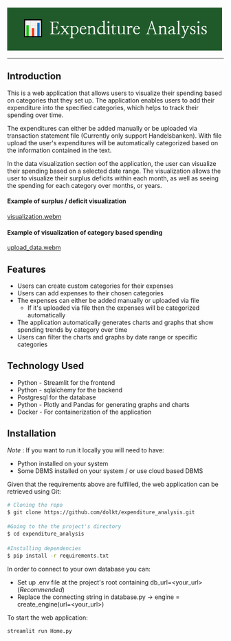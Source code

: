 ![](img/logo.png)
___
## Introduction
This is a web application that allows users to visualize their spending based on categories that they set up. The application enables users to add their expenditure into the specified categories, which helps to track their spending over time.

The expenditures can either be added manually or be uploaded via transaction statement file (Currently only support Handelsbanken). With file upload the user's expenditures will be automatically categorized based on the information contained in the text. 

In the data visualization section oof the application, the user can visualize their spending based on a selected date range. The visualization allows the user to visualize their surplus deficits within each month, as well as seeing the spending for each category over months, or years.

#### Example of surplus / deficit visualization
[visualization.webm](https://user-images.githubusercontent.com/58913762/226142185-94f38c07-0a31-4196-874c-81b9a7513b74.webm)

#### Example of visualization of category based spending
[upload_data.webm](https://user-images.githubusercontent.com/58913762/226142187-cfb75716-a53e-4501-b529-3f47277fdec1.webm)


## Features
* Users can create custom categories for their expenses
* Users can add expenses to their chosen categories
* The expenses can either be added manually or uploaded via file
    * If it's uploaded via file then the expenses will be categorized automatically
* The application automatically generates charts and graphs that show spending trends by category over time
* Users can filter the charts and graphs by date range or specific categories


## Technology Used
* Python - Streamlit for the frontend
* Python - sqlalchemy for the backend
* Postgresql for the database
* Python - Plotly and Pandas for generating graphs and charts
* Docker - For containerization of the application

## Installation
*Note* : If you want to run it locally you will need to have:
* Python installed on your system
* Some DBMS installed on your system / or use cloud based DBMS

Given that the requirements above are fulfilled, the web application can be retrieved using Git:


```bash
# Cloning the repo
$ git clone https://github.com/dolkt/expenditure_analysis.git

#Going to the the project's directory
$ cd expenditure_analysis

#Installing dependencies
$ pip install -r requirements.txt
```
In order to connect to your own database you can:
* Set up .env file at the project's root containing db_url=<your_url> (*Recommended*) 
* Replace the connecting string in database.py -> engine = create_engine(url=<your_url>)

To start the web application:

```bash
streamlit run Home.py
```
